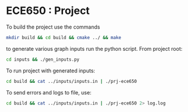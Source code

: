 # ECE650 : Project


To build the project use the commands

```bash
mkdir build && cd build && cmake ../ && make
```

to generate various graph inputs run the python script. 
From project root:
```bash
cd inputs && ./gen_inputs.py
```

To run project with generated inputs:
```bash
cd build && cat ../inputs/inputs.in | ./prj-ece650
```

To send errors and logs to file, use:
```bash
cd build && cat ../inputs/inputs.in | ./prj-ece650 2> log.log 
```

